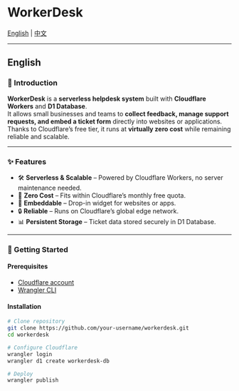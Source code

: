 # WorkerDesk

[English](#english) | [中文](#中文)

---

## English

### 📌 Introduction
**WorkerDesk** is a **serverless helpdesk system** built with **Cloudflare Workers** and **D1 Database**.  
It allows small businesses and teams to **collect feedback, manage support requests, and embed a ticket form** directly into websites or applications.  
Thanks to Cloudflare’s free tier, it runs at **virtually zero cost** while remaining reliable and scalable.

---

### ✨ Features
- 🛠️ **Serverless & Scalable** – Powered by Cloudflare Workers, no server maintenance needed.  
- 💸 **Zero Cost** – Fits within Cloudflare’s monthly free quota.  
- 🧩 **Embeddable** – Drop-in widget for websites or apps.  
- 🔒 **Reliable** – Runs on Cloudflare’s global edge network.  
- 📊 **Persistent Storage** – Ticket data stored securely in D1 Database.  

---

### 🚀 Getting Started

#### Prerequisites
- [Cloudflare account](https://dash.cloudflare.com/)  
- [Wrangler CLI](https://developers.cloudflare.com/workers/wrangler/)  

#### Installation
```bash
# Clone repository
git clone https://github.com/your-username/workerdesk.git
cd workerdesk

# Configure Cloudflare
wrangler login
wrangler d1 create workerdesk-db

# Deploy
wrangler publish

